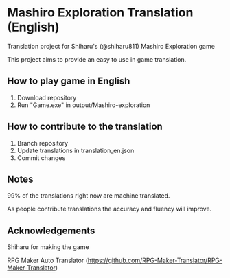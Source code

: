 # Mashiro Exploration Translation (English)

Translation project for Shiharu's (@shiharu811) Mashiro Exploration game

This project aims to provide an easy to use in game translation.

## How to play game in English

1. Download repository
2. Run "Game.exe" in output/Mashiro-exploration

## How to contribute to the translation
1. Branch repository
2. Update translations in translation_en.json
3. Commit changes

## Notes
99% of the translations right now are machine translated.

As people contribute translations the accuracy and fluency will improve.

## Acknowledgements

Shiharu for making the game

RPG Maker Auto Translator (https://github.com/RPG-Maker-Translator/RPG-Maker-Translator)
